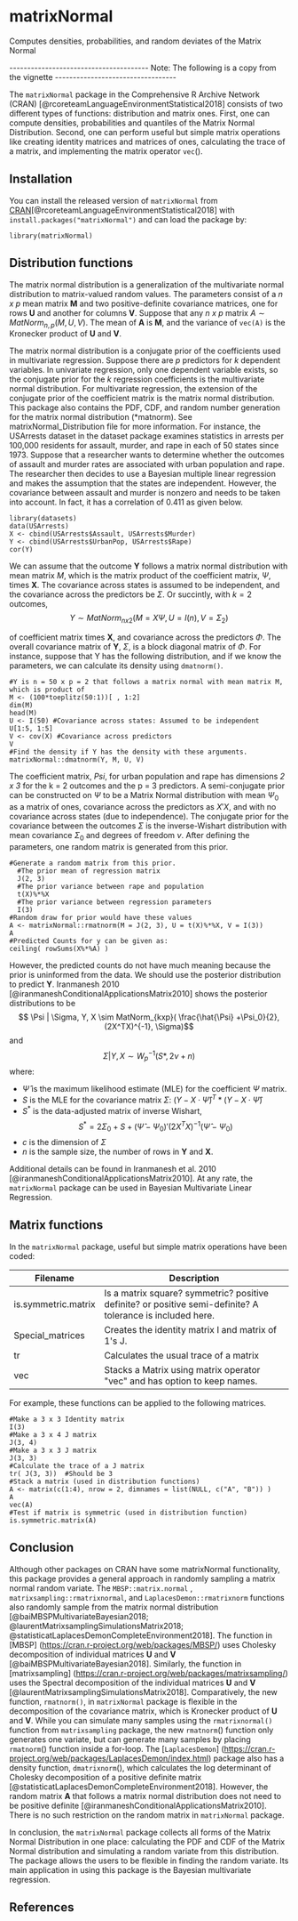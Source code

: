 # matrixNormal
Computes densities, probabilities, and random deviates of the Matrix Normal

--------------------------------------- Note: The following is a copy from the vignette ----------------------------------

The `matrixNormal` package in the Comprehensive R Archive Network (CRAN) [@rcoreteamLanguageEnvironmentStatistical2018] consists of two different types of functions:  distribution and matrix ones. First, one can compute densities, probabilities and quantiles of the Matrix Normal Distribution. Second, one can perform useful but simple matrix operations like creating identity matrices and matrices of ones, calculating the trace of a matrix, and implementing the matrix operator `vec`().

## Installation
You can install the released version of `matrixNormal` from [CRAN](https://CRAN.R-project.org)[@rcoreteamLanguageEnvironmentStatistical2018] with `install.packages("matrixNormal")` and can load the package by:
```{r}
library(matrixNormal)
```

## Distribution functions
  The matrix normal distribution is a generalization of the multivariate normal distribution to matrix-valued random values. The parameters consist of a *n x p* mean matrix **M** and two positive-definite covariance matrices, one for rows **U** and another for columns **V**. Suppose that any *n x p* matrix $A \sim MatNorm_{n,p}(M, U, V)$. The mean of **A** is **M**, and the variance of `vec(A)` is the Kronecker product of **U** and **V**.

  The matrix normal distribution is a conjugate prior of the coefficients used in multivariate regression. Suppose  there are *p* predictors for *k* dependent variables. In univariate regression, only one dependent variable exists, so the conjugate prior for the *k* regression coefficients is the multivariate normal distribution. For multivariate regression, the extension of the conjugate prior of the coefficient matrix is the matrix normal distribution. This package also contains the PDF, CDF, and random number generation for the matrix normal distribution (*matnorm). See matrixNormal_Distribution file for more information.
  For instance, the USArrests dataset in the dataset package examines statistics in arrests per 100,000 residents for assault, murder, and rape in each of 50 states since 1973. Suppose that a researcher wants to determine whether the outcomes of assault and murder rates are associated with urban population and rape. The researcher then decides to use a Bayesian multiple linear regression and makes the assumption that the states are independent. However, the covariance between assault and murder is nonzero and needs to be taken into account. In fact, it has a correlation of 0.411 as given below. 
  
```{r}
library(datasets)
data(USArrests)
X <- cbind(USArrests$Assault, USArrests$Murder)
Y <- cbind(USArrests$UrbanPop, USArrests$Rape)
cor(Y)
```
We can assume that the outcome **Y** follows a matrix normal distribution with mean matrix *M*, which is the matrix product of the coefficient matrix, $\Psi$, times **X**. The covariance across states is assumed to be independent, and the covariance across the predictors be $\Sigma$. Or succintly, with $k=2$ outcomes, 
$$ Y \sim MatNorm_{nx2}( M = X\Psi, U = I(n), V = \Sigma_2) $$

of coefficient matrix times **X**, and covariance across the predictors $\Phi$. The overall covariance matrix of **Y**, $\Sigma$, is a block diagonal matrix of $\Phi$. For instance, suppose that Y has the following distribution, and if we know the parameters, we can calculate its density using `dmatnorm()`. 

```{r}
#Y is n = 50 x p = 2 that follows a matrix normal with mean matrix M, which is product of 
M <- (100*toeplitz(50:1))[ , 1:2] 
dim(M)
head(M)
U <- I(50) #Covariance across states: Assumed to be independent 
U[1:5, 1:5]
V <- cov(X) #Covariance across predictors 
V 
#Find the density if Y has the density with these arguments. 
matrixNormal::dmatnorm(Y, M, U, V)
```

The coefficient matrix, $Psi$, for urban population and rape has dimensions *2 x 3* for the k = 2 outcomes and the p = 3 predictors. A semi-conjugate prior can be constructed on $\Psi$ to be a Matrix Normal distribution with mean $\Psi_0$ as a matrix of ones, covariance across the predictors as $X'X$, and with no covariance across states (due to independence). The conjugate prior for the covariance between the outcomes $\Sigma$ is the inverse-Wishart distribution with mean covariance $\Sigma_0$ and degrees of freedom $\nu$.  After defining the parameters, one random matrix is generated from this prior. 

```{r}
#Generate a random matrix from this prior. 
  #The prior mean of regression matrix
  J(2, 3)
  #The prior variance between rape and population 
  t(X)%*%X
  #The prior variance between regression parameters
  I(3)
#Random draw for prior would have these values
A <- matrixNormal::rmatnorm(M = J(2, 3), U = t(X)%*%X, V = I(3))
A
#Predicted Counts for y can be given as:
ceiling( rowSums(X%*%A) ) 
```
However, the predicted counts do not have much meaning because the prior is uninformed from the data. We should use the posterior distribution to predict **Y**. Iranmanesh 2010  [@iranmaneshConditionalApplicationsMatrix2010] shows the posterior distributions to be
$$ \Psi | \Sigma, Y, X \sim MatNorm_{kxp}( \frac{\hat{\Psi} +\Psi_0}{2}, (2X^TX)^{-1}, \Sigma)$$
  and
$$ \Sigma | Y, X \sim W^{-1}_p(S*, 2\nu+n)$$
  where:  
* $\hat{\Psi}$ is the maximum likelihood estimate (MLE) for the coefficient $\Psi$ matrix.
* *S* is the MLE for the covariance matrix $\Sigma$: $(Y-X\cdot\hat{\Psi})^T*(Y-X\cdot\hat{\Psi})$
* $S^{*}$ is the data-adjusted matrix of inverse Wishart, 
   $$ S^{*} = 2\Sigma_0 + S + (\hat{\Psi}-\Psi_0)'(2X^TX)^{-1}(\hat{\Psi}-\Psi_0) $$
* *c* is the dimension of $\Sigma$
* *n* is the sample size, the number of rows in **Y** and **X**. 

Additional details can be found in Iranmanesh et al. 2010 [@iranmaneshConditionalApplicationsMatrix2010]. At any rate, the `matrixNormal` package can be used in Bayesian Multivariate Linear Regression. 

## Matrix functions
In the `matrixNormal` package, useful but simple matrix operations have been coded:

| Filename  | Description |
|---------- | ------------|
| is.symmetric.matrix   | Is a matrix square? symmetric? positive definite? or positive semi-definite? A tolerance is included here. |
|  Special_matrices | Creates the identity matrix I and matrix of 1's J.| 
|  tr               | Calculates the usual trace of a matrix| 
|  vec              | Stacks a Matrix using matrix operator "vec" and has option to keep names.| 

For example, these functions can be applied to the following matrices.
```{r}
#Make a 3 x 3 Identity matrix
I(3)
#Make a 3 x 4 J matrix 
J(3, 4)
#Make a 3 x 3 J matrix
J(3, 3)
#Calculate the trace of a J matrix
tr( J(3, 3))  #Should be 3
#Stack a matrix (used in distribution functions)
A <- matrix(c(1:4), nrow = 2, dimnames = list(NULL, c("A", "B")) ) 
A
vec(A)
#Test if matrix is symmetric (used in distribution function)
is.symmetric.matrix(A)
```

## Conclusion
  Although other packages on CRAN have some matrixNormal functionality, this package provides a general approach in randomly sampling a matrix normal random variate. The `MBSP::matrix.normal`  , `matrixsampling::rmatrixnormal`, and `LaplacesDemon::rmatrixnorm` functions also randomly sample from the matrix normal distribution [@baiMBSPMultivariateBayesian2018; @laurentMatrixsamplingSimulationsMatrix2018; @statisticatLaplacesDemonCompleteEnvironment2018]. The function in [MBSP] (https://cran.r-project.org/web/packages/MBSP/) uses Cholesky decomposition of individual matrices **U** and **V** [@baiMBSPMultivariateBayesian2018]. Similarly, the function in [matrixsampling] (https://cran.r-project.org/web/packages/matrixsampling/) uses the Spectral decomposition of the individual matrices **U** and **V** [@laurentMatrixsamplingSimulationsMatrix2018]. Comparatively, the new function, `rmatnorm()`, in `matrixNormal` package is flexible in the decomposition of the covariance matrix, which is Kronecker product of **U** and **V**.  While you can simulate many samples using the `rmatrixnormal()` function from `matrixsampling` package, the new `rmatnorm`() function only generates one variate, but can generate many samples by placing `rmatnorm`() function inside a for-loop.  The [`LaplacesDemon`]  (https://cran.r-project.org/web/packages/LaplacesDemon/index.html) package also has a density function, `dmatrixnorm`(), which calculates the log determinant of Cholesky decomposition of a positive definite matrix [@statisticatLaplacesDemonCompleteEnvironment2018]. However, the random matrix **A** that follows a matrix normal distribution does not need to be positive definite [@iranmaneshConditionalApplicationsMatrix2010]. There is no such restriction on the random matrix in `matrixNormal` package.
  
  In conclusion, the `matrixNormal` package collects all forms of the Matrix Normal Distribution in one place: calculating the PDF and CDF of the Matrix Normal distribution and simulating a random variate from this distribution. The package allows the users to be flexible in finding the random variate. Its main application in using this package is the Bayesian multivariate regression. 

## References
